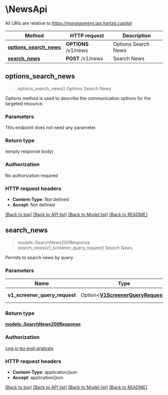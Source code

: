 # \NewsApi

All URIs are relative to *https://management.api.hartza.capital*

Method | HTTP request | Description
------------- | ------------- | -------------
[**options_search_news**](NewsApi.md#options_search_news) | **OPTIONS** /v1/news | Options Search News
[**search_news**](NewsApi.md#search_news) | **POST** /v1/news | Search News



## options_search_news

> options_search_news()
Options Search News

Options method is used to describe the communication options for the targeted resource.

### Parameters

This endpoint does not need any parameter.

### Return type

 (empty response body)

### Authorization

No authorization required

### HTTP request headers

- **Content-Type**: Not defined
- **Accept**: Not defined

[[Back to top]](#) [[Back to API list]](../README.md#documentation-for-api-endpoints) [[Back to Model list]](../README.md#documentation-for-models) [[Back to README]](../README.md)


## search_news

> models::SearchNews200Response search_news(v1_screener_query_request)
Search News

Permits to search news by query

### Parameters


Name | Type | Description  | Required | Notes
------------- | ------------- | ------------- | ------------- | -------------
**v1_screener_query_request** | Option<[**V1ScreenerQueryRequest**](V1ScreenerQueryRequest.md)> | Some Description |  |

### Return type

[**models::SearchNews200Response**](SearchNews_200_response.md)

### Authorization

[cog-p-eu-eod-analysis](../README.md#cog-p-eu-eod-analysis)

### HTTP request headers

- **Content-Type**: application/json
- **Accept**: application/json

[[Back to top]](#) [[Back to API list]](../README.md#documentation-for-api-endpoints) [[Back to Model list]](../README.md#documentation-for-models) [[Back to README]](../README.md)

